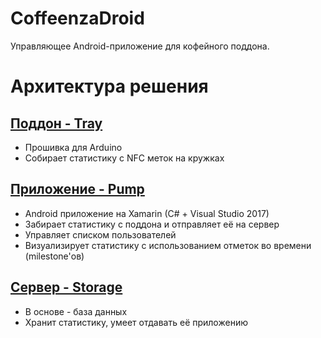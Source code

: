 # CoffeenzaDroid
Управляющее Android-приложение для кофейного поддона.

# Архитектура решения

## [Поддон - Tray](https://github.com/LittleCthulhu/CoffeenzaTray)
* Прошивка для Arduino
* Собирает статистику с NFC меток на кружках

## [Приложение - Pump](https://github.com/LittleCthulhu/CoffeenzaPump)
* Android приложение на Xamarin (C# + Visual Studio 2017)
* Забирает статистику с поддона и отправляет её на сервер
* Управляет списком пользователей
* Визуализирует статистику с использованием отметок во времени (milestone'ов)

## [Сервер - Storage](https://github.com/LittleCthulhu/CoffeenzaStorage)
* В основе - база данных
* Хранит статистику, умеет отдавать её приложению

